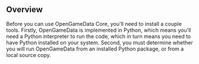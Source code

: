 ## Overview

Before you can use OpenGameData Core, you'll need to install a couple tools.
Firstly, OpenGameData is implemented in Python, which means you'll need a Python interpreter to run the code, which in turn means you need to have Python installed on your system.
Second, you must determine whether you will run OpenGameData from an installed Python package, or from a local source copy.
